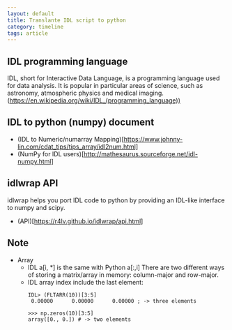 ```yaml
---
layout: default
title: Translante IDL script to python
category: timeline
tags: article
---
```


## IDL programming language
IDL, short for Interactive Data Language, is a programming language used for data analysis. It is popular in particular areas of science, such as astronomy, atmospheric physics and medical imaging. (https://en.wikipedia.org/wiki/IDL_(programming_language))

## IDL to python (numpy) document
- (IDL to Numeric/numarray Mapping)[https://www.johnny-lin.com/cdat_tips/tips_array/idl2num.html]
- (NumPy for IDL users)[http://mathesaurus.sourceforge.net/idl-numpy.html]

## idlwrap API
idlwrap helps you port IDL code to python by providing an IDL-like interface to numpy and scipy.
- (API)[https://r4lv.github.io/idlwrap/api.html]

## Note
- Array
  - IDL a[i, *] is the same with Python a[:,i]
    There are two different ways of storing a matrix/array in memory: column-major and row-major. 
  - IDL array index include the last element: 
    ```IDL
    IDL> (FLTARR(10))[3:5]
     0.00000      0.00000      0.00000 ; -> three elements
    ```
    ```
    >>> np.zeros(10)[3:5]
    array([0., 0.]) # -> two elements
    ```